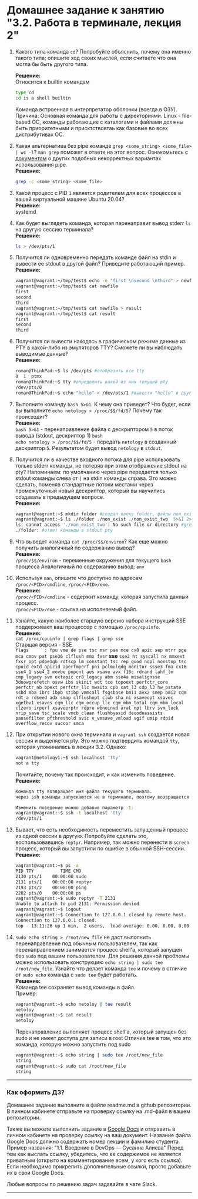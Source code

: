 # Домашнее задание к занятию "3.2. Работа в терминале, лекция 2"

1. Какого типа команда `cd`? Попробуйте объяснить, почему она именно такого типа; опишите ход своих мыслей, если считаете что она могла бы быть другого типа.  
   
    **Решение:**  
   Относится к builtin командам 
   ``` bash
   type cd
   cd is a shell builtin
   ```
   Команда встроенная в интерпретатор оболочки (всегда в ОЗУ).
   Причина: Основная команда для работы с директориями. Linux - file-based ОС, команды работающие с каталогами и файлами должны быть приоритетными и присктствовтаь как базовые во всех дистрибутивах ОС.<br/>

2. Какая альтернатива без pipe команде `grep <some_string> <some_file> | wc -l`? `man grep` поможет в ответе на этот вопрос. Ознакомьтесь с [документом](http://www.smallo.ruhr.de/award.html) о других подобных некорректных вариантах использования pipe.  
   **Решение:**  
   ```bash
   grep -c <some_string> <some_file>
   ```  
   
3. Какой процесс с PID `1` является родителем для всех процессов в вашей виртуальной машине Ubuntu 20.04?   
   **Решение:**  
   systemd  
   
4. Как будет выглядеть команда, которая перенаправит вывод stderr `ls` на другую сессию терминала?  
   **Решение:**  
   ```bash
   ls > /dev/pts/1
   ```
5. Получится ли одновременно передать команде файл на stdin и вывести ее stdout в другой файл? Приведите работающий пример.  
    **Решение:**  
      ```bash
    vagrant@vagrant:~/tmp/test$ echo -e "first \nsecond \nthird" > newfile
    vagrant@vagrant:~/tmp/test$ cat newfile
    first
    second
    third
    vagrant@vagrant:~/tmp/test$ cat newfile > result
    vagrant@vagrant:~/tmp/test$ cat result
    first
    second
    third
    ```

6. Получится ли вывести находясь в графическом режиме данные из PTY в какой-либо из эмуляторов TTY? Сможете ли вы наблюдать выводимые данные?  
   **Решение:**  
   ```bash
   roman@ThinkPad:~$ ls /dev/pts #отобразить все tty
   0  1  ptmx
   roman@ThinkPad:~$ tty #определить какой из них текущий pty
   /dev/pts/0
   roman@ThinkPad:~$ echo "hello" > /dev/pts/1 #вывести "hello" в другой tty
    ```
7. Выполните команду `bash 5>&1`. К чему она приведет? Что будет, если вы выполните `echo netology > /proc/$$/fd/5`? Почему так происходит?  
   **Решение:**  
   `bash 5>&1` - перенаправление файла с дескриптором `5` в поток вывода (stdout, дескриптор 1) `bash`  
   `echo netology > /proc/$$/fd/5` - передать `netology` в созданный дескриптор `5`. Результатом будет вывод `netology` в `stdout`.
     
8. Получится ли в качестве входного потока для pipe использовать только stderr команды, не потеряв при этом отображение stdout на pty? Напоминаем: по умолчанию через pipe передается только stdout команды слева от `|` на stdin команды справа.
Это можно сделать, поменяв стандартные потоки местами через промежуточный новый дескриптор, который вы научились создавать в предыдущем вопросе.  
   **Решение:**  
   ```bash
   vagrant@vagrant:~$ mkdir folder #создал папку folder, файлы non_exist и non_exist_two не существуют
   vagrant@vagrant:~$ ls ./folder ./non_exist ./non_exist_two  5>&1 2>&5 1>/dev/pts/0 | grep "two"
   ls: cannot access './non_exist_two': No such file or directory #grep по stderr
   ./folder: #ответ команды в stdout pty
    ```
   
9. Что выведет команда `cat /proc/$$/environ`? Как еще можно получить аналогичный по содержанию вывод?  
   **Решение:**  
   `/proc/$$/environ` - переменные окружения для текущего `bash` процесса
   Аналогичный по содержанию вывод: `env`  
   
10. Используя `man`, опишите что доступно по адресам `/proc/<PID>/cmdline`, `/proc/<PID>/exe`.  
   **Решение:**  
   `/proc/<PID>/cmdline` - содержит команду, которая запустила данный процесс.  
   `/proc/<PID>/exe` - ссылка на исполняемый файл.  
   
11. Узнайте, какую наиболее старшую версию набора инструкций SSE поддерживает ваш процессор с помощью `/proc/cpuinfo`.  
   **Решение:**  
    `cat /proc/cpuinfo | grep flags | grep sse`  
    Старщая версия - SSE  
    `flags		: fpu vme de pse tsc msr pae mce cx8 apic sep mtrr pge mca cmov pat pse36 clflush mmx fxsr` **sse** `sse2 ht syscall nx mmxext fxsr_opt pdpe1gb rdtscp lm constant_tsc rep_good nopl nonstop_tsc cpuid extd_apicid aperfmperf pni pclmulqdq monitor ssse3 fma cx16 sse4_1 sse4_2 movbe popcnt aes xsave avx f16c rdrand lahf_lm cmp_legacy svm extapic cr8_legacy abm sse4a misalignsse 3dnowprefetch osvw ibs skinit wdt tce topoext perfctr_core perfctr_nb bpext perfctr_llc mwaitx cpb cat_l3 cdp_l3 hw_pstate ssbd mba ibrs ibpb stibp vmmcall fsgsbase bmi1 avx2 smep bmi2 cqm rdt_a rdseed adx smap clflushopt clwb sha_ni xsaveopt xsavec xgetbv1 xsaves cqm_llc cqm_occup_llc cqm_mbm_total cqm_mbm_local clzero irperf xsaveerptr rdpru wbnoinvd arat npt lbrv svm_lock nrip_save tsc_scale vmcb_clean flushbyasid decodeassists pausefilter pfthreshold avic v_vmsave_vmload vgif umip rdpid overflow_recov succor smca`
    
12. При открытии нового окна терминала и `vagrant ssh` создается новая сессия и выделяется pty. Это можно подтвердить командой `tty`, которая упоминалась в лекции 3.2. Однако:

    ```bash
	vagrant@netology1:~$ ssh localhost 'tty'
	not a tty
    ```

	Почитайте, почему так происходит, и как изменить поведение.  
   **Решение:**  
    ```bash
    Команда tty возвращает имя файла текущего терминала.
    через ssh команды запускаются не в терминале, поэтому возвращается ответ not a tty.
    
    Изменить поведение можно добавив параметр -t:
    vagrant@vagrant:~$ ssh -t localhost 'tty'
    /dev/pts/1
    ```
    

1. Бывает, что есть необходимость переместить запущенный процесс из одной сессии в другую. Попробуйте сделать это, воспользовавшись `reptyr`. Например, так можно перенести в `screen` процесс, который вы запустили по ошибке в обычной SSH-сессии.  
   **Решение:**  
    ```bash
   vagrant@vagrant:~$ ps -a
   PID TTY          TIME CMD
   2130 pts/1    00:00:00 sudo
   2131 pts/1    00:00:08 reptyr
   2193 pts/2    00:00:00 ping
   2202 pts/0    00:00:00 ps
   vagrant@vagrant:~$ sudo reptyr -T 2131
   Unable to attach to pid 2131: Permission denied
   vagrant@vagrant:~$ logout
   vagrant@vagrant:~$ Connection to 127.0.0.1 closed by remote host.
   Connection to 127.0.0.1 closed.
   top - 13:11:26 up 1 min,  2 users,  load average: 0.00, 0.00, 0.00

    ```
   
1. `sudo echo string > /root/new_file` не даст выполнить перенаправление под обычным пользователем, так как перенаправлением занимается процесс shell'а, который запущен без `sudo` под вашим пользователем. Для решения данной проблемы можно использовать конструкцию `echo string | sudo tee /root/new_file`. Узнайте что делает команда `tee` и почему в отличие от `sudo echo` команда с `sudo tee` будет работать.  
   **Решение:**  
    Команда  tee сохраняет вывод команды в файл.  
   Пример:
   ```bash
   vagrant@vagrant:~$ echo netoloy | tee result
   netoloy
   vagrant@vagrant:~$ cat result
   netoloy
    ```
   Перенаправление выполняет процесс shell'a, который запущен без sudo и не имеет доступа для записи в root
   Отличие tee в том, что это команда, которую можно запустить под sudo
   ```bash
   vagrant@vagrant:~$ echo string | sudo tee /root/new_file
   string
   vagrant@vagrant:~$ sudo cat /root/new_file
   string
   ```

 
 ---

### Как оформить ДЗ?

Домашнее задание выполните в файле readme.md в github репозитории. В личном кабинете отправьте на проверку ссылку на .md-файл в вашем репозитории.

Также вы можете выполнить задание в [Google Docs](https://docs.google.com/document/u/0/?tgif=d) и отправить в личном кабинете на проверку ссылку на ваш документ.
Название файла Google Docs должно содержать номер лекции и фамилию студента. Пример названия: "1.1. Введение в DevOps — Сусанна Алиева"
Перед тем как выслать ссылку, убедитесь, что ее содержимое не является приватным (открыто на комментирование всем, у кого есть ссылка). 
Если необходимо прикрепить дополнительные ссылки, просто добавьте их в свой Google Docs.

Любые вопросы по решению задач задавайте в чате Slack.

---
